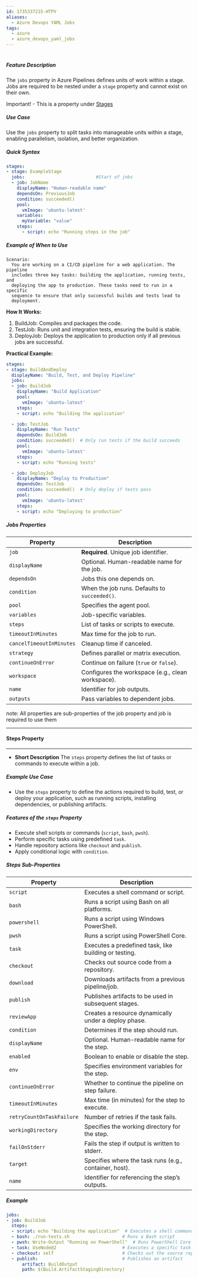 ```yaml
---
id: 1735337215-HTPV
aliases:
  - Azure Devops YAML Jobs
tags:
  - azure
  - azure_devops_yaml_jobs
---
```


<center>
<h1></h1>
</center>


##### __Feature Description__
The `jobs` property in Azure Pipelines defines units of work within a stage.
Jobs are required to be nested under a `stage` property and cannot exist on
their own.

Important! - This is a property under [Stages](azure/devops/1735304297-SNAY.md)

##### Use Case
Use the `jobs` property to split tasks into manageable units within a stage,
enabling parallelism, isolation, and better organization.

##### Quick Syntax
```yaml
stages:
- stage: ExampleStage
  jobs:                           #Start of jobs
  - job: JobName
    displayName: "Human-readable name"
    dependsOn: PreviousJob
    condition: succeeded()
    pool:
      vmImage: 'ubuntu-latest'
    variables:
      myVariable: "value"
    steps:
      - script: echo "Running steps in the job"
```

##### Example of When to Use

    Scenario:
      You are working on a CI/CD pipeline for a web application. The pipeline
      includes three key tasks: building the application, running tests, and
      deploying the app to production. These tasks need to run in a specific
      sequence to ensure that only successful builds and tests lead to
      deployment.

__How It Works:__
1.  BuildJob:   Compiles and packages the code.
2.  TestJob:    Runs unit and integration tests, ensuring the build is stable.
3.  DeployJob:  Deploys the application to production only if all previous jobs
                are successful.


__Practical Example:__
```yaml
stages:
- stage: BuildAndDeploy
  displayName: "Build, Test, and Deploy Pipeline"
  jobs:
  - job: BuildJob
    displayName: "Build Application"
    pool:
      vmImage: 'ubuntu-latest'
    steps:
    - script: echo "Building the application"

  - job: TestJob
    displayName: "Run Tests"
    dependsOn: BuildJob
    condition: succeeded()  # Only run tests if the build succeeds
    pool:
      vmImage: 'ubuntu-latest'
    steps:
    - script: echo "Running tests"

  - job: DeployJob
    displayName: "Deploy to Production"
    dependsOn: TestJob
    condition: succeeded()  # Only deploy if tests pass
    pool:
      vmImage: 'ubuntu-latest'
    steps:
    - script: echo "Deploying to production"
```


##### Jobs Properties

| **Property**          | **Description**                                    |
|-----------------------|----------------------------------------------------|
| `job`                | **Required**. Unique job identifier.               |
| `displayName`        | Optional. Human-readable name for the job.         |
| `dependsOn`          | Jobs this one depends on.                          |
| `condition`          | When the job runs. Defaults to `succeeded()`.      |
| `pool`               | Specifies the agent pool.                          |
| `variables`          | Job-specific variables.                            |
| `steps`              | List of tasks or scripts to execute.               |
| `timeoutInMinutes`   | Max time for the job to run.                       |
| `cancelTimeoutInMinutes` | Cleanup time if canceled.                     |
| `strategy`           | Defines parallel or matrix execution.              |
| `continueOnError`    | Continue on failure (`true` or `false`).            |
| `workspace`          | Configures the workspace (e.g., clean workspace).  |
| `name`               | Identifier for job outputs.                        |
| `outputs`            | Pass variables to dependent jobs.                  |

note: All properties are sub-properties of the job property and job is required
      to use them



---
#### Steps Property
---
- **Short Description**
    The `steps` property defines the list of tasks or commands to execute within
    a job.

##### Example Use Case
- Use the `steps` property to define the actions required to build, test, or
  deploy your application, such as running scripts, installing dependencies,
  or publishing artifacts.

##### Features of the `steps` Property
- Execute shell scripts or commands (`script`, `bash`, `pwsh`).
- Perform specific tasks using predefined `task`.
- Handle repository actions like `checkout` and `publish`.
- Apply conditional logic with `condition`.

##### Steps Sub-Properties
| **Property**          | **Description**                                          |
|-----------------------|----------------------------------------------------------|
| `script`              | Executes a shell command or script.                      |
| `bash`                | Runs a script using Bash on all platforms.               |
| `powershell`          | Runs a script using Windows PowerShell.                  |
| `pwsh`                | Runs a script using PowerShell Core.                     |
| `task`                | Executes a predefined task, like building or testing.    |
| `checkout`            | Checks out source code from a repository.                |
| `download`            | Downloads artifacts from a previous pipeline/job.        |
| `publish`             | Publishes artifacts to be used in subsequent stages.     |
| `reviewApp`           | Creates a resource dynamically under a deploy phase.     |
| `condition`           | Determines if the step should run.                       |
| `displayName`         | Optional. Human-readable name for the step.              |
| `enabled`             | Boolean to enable or disable the step.                   |
| `env`                 | Specifies environment variables for the step.            |
| `continueOnError`     | Whether to continue the pipeline on step failure.         |
| `timeoutInMinutes`    | Max time (in minutes) for the step to execute.            |
| `retryCountOnTaskFailure` | Number of retries if the task fails.                |
| `workingDirectory`    | Specifies the working directory for the step.            |
| `failOnStderr`        | Fails the step if output is written to stderr.            |
| `target`              | Specifies where the task runs (e.g., container, host).    |
| `name`                | Identifier for referencing the step’s outputs.           |


##### Example
```yaml
jobs:
- job: BuildJob
  steps:
  - script: echo "Building the application"  # Executes a shell command
  - bash: ./run-tests.sh                    # Runs a Bash script
  - pwsh: Write-Output "Running on PowerShell"  # Runs PowerShell Core commands
  - task: UseNode@2                         # Executes a specific task (e.g., Node.js)
  - checkout: self                          # Checks out the source repository
  - publish:                                # Publishes an artifact
      artifact: BuildOutput
      path: $(Build.ArtifactStagingDirectory)

